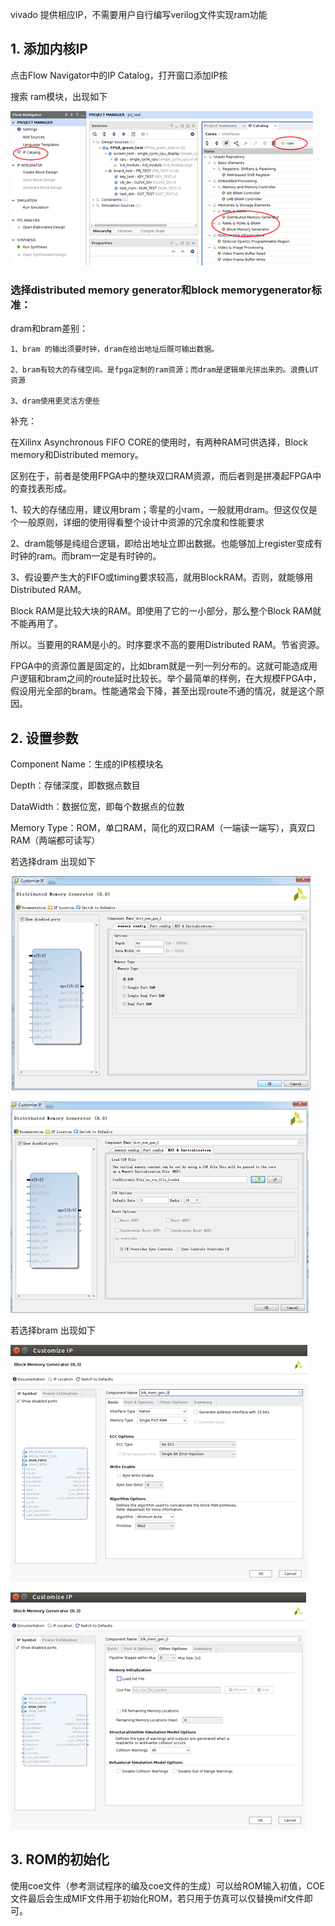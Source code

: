 vivado 提供相应IP，不需要用户自行编写verilog文件实现ram功能

## 1. 添加内核IP

点击Flow Navigator中的IP Catalog，打开窗口添加IP核

搜索 ram模块，出现如下

![](/assets/ram1)



### 选择distributed memory generator和block memorygenerator标准：

dram和bram差别：

```
1、bram 的输出须要时钟，dram在给出地址后既可输出数据。

2、bram有较大的存储空间。是fpga定制的ram资源；而dram是逻辑单元拼出来的。浪费LUT资源

3、dram使用更灵活方便些
```

补充：

在Xilinx Asynchronous FIFO CORE的使用时，有两种RAM可供选择，Block memory和Distributed memory。

区别在于，前者是使用FPGA中的整块双口RAM资源，而后者则是拼凑起FPGA中的查找表形成。

1、较大的存储应用，建议用bram；零星的小ram，一般就用dram。但这仅仅是个一般原则，详细的使用得看整个设计中资源的冗余度和性能要求

2、dram能够是纯组合逻辑，即给出地址立即出数据。也能够加上register变成有时钟的ram。而bram一定是有时钟的。

3、假设要产生大的FIFO或timing要求较高，就用BlockRAM。否则，就能够用Distributed RAM。

Block RAM是比较大块的RAM。即使用了它的一小部分，那么整个Block RAM就不能再用了。

所以。当要用的RAM是小的。时序要求不高的要用Distributed RAM。节省资源。

FPGA中的资源位置是固定的，比如bram就是一列一列分布的。这就可能造成用户逻辑和bram之间的route延时比较长。举个最简单的样例，在大规模FPGA中，假设用光全部的bram。性能通常会下降，甚至出现route不通的情况，就是这个原因。



## 2. 设置参数

Component Name：生成的IP核模块名

Depth：存储深度，即数据点数目

DataWidth：数据位宽，即每个数据点的位数

Memory Type：ROM，单口RAM，简化的双口RAM（一端读一端写），真双口RAM（两端都可读写）

若选择dram 出现如下

![](/assets/ram2)

![](/assets/ram3)

若选择bram 出现如下

![](/assets/ram4)

![](/assets/ram5)

## 3. ROM的初始化

使用coe文件（参考测试程序的编及coe文件的生成）可以给ROM输入初值，COE文件最后会生成MIF文件用于初始化ROM，若只用于仿真可以仅替换mif文件即可。

